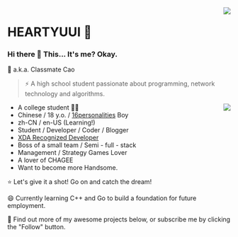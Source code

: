 <img align="right" src="https://github-readme-stats.vercel.app/api?username=heartyuui&show_icons=true&hide_border=true&icon_color=000&title_color=000&show=prs_merged_percentage&include_all_commits=true&custom_title=Meow~&count_private=true">

# HEARTYUUI 🚀

### Hi there 👋 This... It's me? Okay.

💬 a.k.a. Classmate Cao
> ⚡ A high school student passionate about programming, network technology and algorithms.

<img align="right" src="https://github-readme-stats.vercel.app/api/top-langs?username=heartyuui&hide_border=true&title_color=000&layout=compact">

- A college student 🧑‍🎓
- Chinese / 18 y.o. / [16personalities](https://www.16personalities.com/enfj-personality) Boy
- zh-CN / en-US  (Learning!)
- Student / Developer / Coder / Blogger
- [XDA Recognized Developer](https://forum.xda-developers.com/member.php?u=8430637)
- Boss of a small team / Semi - full - stack
- Management / Strategy Games Lover
- A lover of CHAGEE
- Want to become more Handsome.

⭐️ Let's give it a shot! Go on and catch the dream!

😄 Currently learning C++ and Go to build a foundation for future employment.

🤔 Find out more of my awesome projects below, or subscribe me by clicking the "Follow" button.
